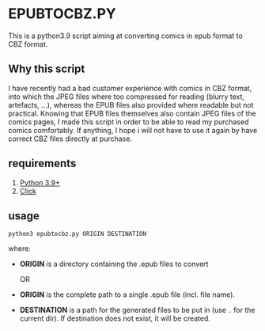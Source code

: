 # EPUBTOCBZ.PY

This is a python3.9 script aiming at converting comics in epub format to CBZ format.

## Why this script

I have recently had a bad customer experience with comics in CBZ format, into which the JPEG files where too compressed for reading (blurry text, artefacts, ...), whereas the EPUB files also provided where readable but not practical. Knowing that EPUB files themselves also contain JPEG files of the comics pages, I made this script in order to be able to read my purchased comics comfortably. If anything, I hope i will not have to use it again by have correct CBZ files directly at purchase.

## requirements

1. [Python 3.9+](https://www.python.org/)
2. [Click](https://click.palletsprojects.com/en/5.x/)

## usage

`python3 epubtocbz.py ORIGIN DESTINATION`

where:

- **ORIGIN** is a directory containing the .epub files to convert

  OR

- **ORIGIN** is the complete path to a single .epub file (incl. file name).
- **DESTINATION** is a path for the generated files to be put in (use `.` for the current dir). If destination does not exist, it will be created.
